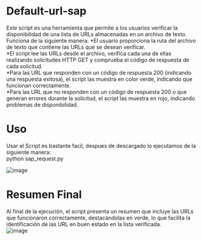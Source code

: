# Default-url-sap
Este script es una herramienta que permite a los usuarios verificar la disponibilidad de una lista de URLs almacenadas en un archivo de texto. Funciona de la siguiente manera:
*El usuario proporciona la ruta del archivo de texto que contiene las URLs que se desean verificar. <br>
*El script lee las URLs desde el archivo, verifica cada una de ellas realizando solicitudes HTTP GET y comprueba el código de respuesta de cada solicitud.<br>
*Para las URL que responden con un código de respuesta 200 (indicando una respuesta exitosa), el script las muestra en color verde, indicando que funcionan correctamente.<br>
*Para las URL que no responden con un código de respuesta 200 o que generan errores durante la solicitud, el script las muestra en rojo, indicando problemas de disponibilidad.<br>


# Uso
Usar el Script es bastante facil, despues de descargado lo ejecutamos de la siguiente manera: <br>
python sap_request.py

![image](https://github.com/NestyF/default-url-sap/assets/31319663/37d72288-4171-42b8-b316-abe1dd108cde)

# Resumen Final
Al final de la ejecución, el script presenta un resumen que incluye las URLs que funcionaron correctamente, destacándolas en verde, lo que facilita la identificación de las URL en buen estado en la lista verificada. <br>
![image](https://github.com/NestyF/default-url-sap/assets/31319663/5f73276a-30bd-4332-a1f6-0fad8747080e)
